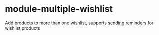 # module-multiple-wishlist
Add products to more than one wishlist, supports sending reminders for wishlist products
